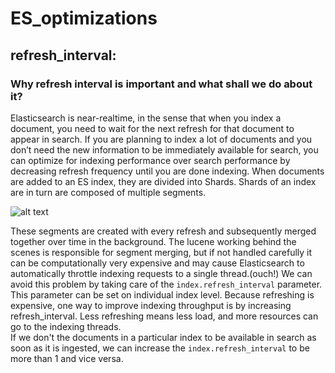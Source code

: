 # ES_optimizations

## refresh_interval:

### Why refresh interval is important and what shall we do about it?

Elasticsearch is near-realtime, in the sense that when you index a document, you need to wait for the next refresh for that document to appear in search. 
If you are planning to index a lot of documents and you don’t need the new information to be immediately available for search, you can optimize for indexing performance over search performance by decreasing refresh frequency until you are done indexing.
When documents are added to an ES index, they are divided into Shards. Shards of an index are in turn are composed of multiple segments.  

![alt text](https://fdv.github.io/running-elasticsearch-fun-profit/003-about-lucene/images/image2.svg "Logo Title Text 1")


These segments are created with every refresh and subsequently merged together over time in the background.
The lucene working behind the scenes is responsible for segment merging, but if not handled carefully it can be computationally very expensive and may cause Elasticsearch to automatically throttle indexing requests to a single thread.(ouch!)
We can avoid this problem by taking care of the `index.refresh_interval` parameter. This parameter can be set on individual index level. Because refreshing is expensive, one way to improve indexing throughput is by increasing refresh_interval. Less refreshing means less load, and more resources can go to the indexing threads.  
If we don't the documents in a particular index to be available in search as soon as it is ingested, we can increase the `index.refresh_interval` to be more than 1 and vice versa. 



